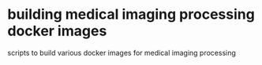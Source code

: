 # building medical imaging processing docker images
scripts to build various docker images for medical imaging processing
